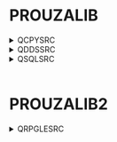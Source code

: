 
# PROUZALIB
<details>
<summary>QCPYSRC</summary>

| source | description| category |
| :---- | :-------- | :------- |
| [date.sqlrpgle.srvpgm](prouzalib/qcpysrc/date.sqlrpgle.srvpgm) | Date prototypes | Tools |
| [errhdlrpg.rpgle.srvpgm](prouzalib/qcpysrc/errhdlrpg.rpgle.srvpgm) | Standard error handling | Error Handling |
| [errhdlsql.sqlrpgle.srvpgm](prouzalib/qcpysrc/errhdlsql.sqlrpgle.srvpgm) | Standard SQL error handling | Error Handling |
| [logger.sqlrpgle.srvpgm](prouzalib/qcpysrc/sqlrpgle.srvpgm) | Logging procedures | Logging |
</details>

<details>
<summary>QDDSSRC</summary>

| source | description| category |
| :---- | :-------- | :------- |
| [file1.pf](prouzalib/qddssrc/file1.pf.file) | Test Table | Test |
</details>

<details>
<summary>QSQLSRC</summary>

| source | description| category |
| :---- | :-------- | :------- |
| [logger.sqltable](prouzalib/qsqlsrc/logger.sqltable.file) | Logging table | Logging |
| [logger_hist.sqltable](prouzalib/qsqlsrc/logger_hist.sqltable.file) | Logging history table | Logging/Test |
</details>

<br/>

# PROUZALIB2

<details>
<summary>QRPGLESRC</summary>

| source | description| category |
| :---- | :-------- | :------- |
| [sqlsrv1.sqlrpgle.srvpgm](prouzalib2/qrpglesrc/sqlsrv1.sqlrpgle.srvpgm) | Test SQL external procedures with SRVPGM | SQL Procedure |
| [sqltest1.sqlrpgle.pgm](prouzalib2/qrpglesrc/sqltest1.sqlrpgle.pgm) | Test SQL external procedures with PGM | SQL Procedure |
| [sqltest2.sqlrpgle.pgm](prouzalib2/qrpglesrc/sqltest2.sqlrpgle.pgm) | Test SQL external procedures with PGM | SQL Procedure |
| [test1.rpgle.pgm](prouzalib2/qrpglesrc/test1.rpgle.pgm) | Just a test | Test |
</details>


